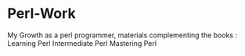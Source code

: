 Perl-Work
=========

My Growth as a perl programmer, materials complementing the books :
Learning Perl
Intermediate Perl
Mastering Perl
